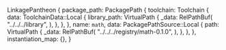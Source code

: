 LinkagePantheon {
    package_path: PackagePath {
        toolchain: Toolchain {
            data: ToolchainData::Local {
                library_path: VirtualPath {
                    _data: RelPathBuf(
                        "../../../library",
                    ),
                },
            },
        },
        name: `math`,
        data: PackagePathSource::Local {
            path: VirtualPath {
                _data: RelPathBuf(
                    "../../../registry/math-0.1.0",
                ),
            },
        },
    },
    instantiation_map: {},
}